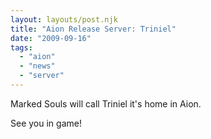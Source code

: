 ```yaml
---
layout: layouts/post.njk
title: "Aion Release Server: Triniel"
date: "2009-09-16"
tags: 
  - "aion"
  - "news"
  - "server"
---
```


Marked Souls will call Triniel it's home in Aion.

See you in game!
